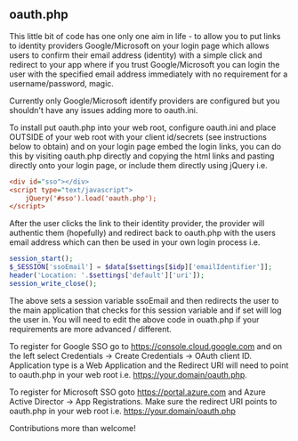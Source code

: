 
## oauth.php

 This little bit of code has one only one aim in life - to allow you to put links to identity providers Google/Microsoft on your login page which allows users to confirm their email address (identity) with a simple click and redirect to your app where if you trust Google/Microsoft you can login the user with the specified email address immediately with no requirement for a username/password, magic.

Currently only Google/Microsoft identify providers are configured but you shouldn't have any issues adding more to oauth.ini.

To install put oauth.php into your web root, configure oauth.ini and place OUTSIDE of your web root with your client id/secrets (see instructions below to obtain) and on your login page embed the login links, you can do this by visiting oauth.php directly and copying the html links and pasting directly onto your login page, or include them directly using jQuery i.e.

```ini
<div id="sso"></div>  
<script type="text/javascript">
    jQuery('#sso').load('oauth.php');
</script>
```

After the user clicks the link to their identity provider, the provider will authentic them (hopefully) and redirect back to oauth.php with the users email address which can then be used in your own login process i.e.

```php
session_start();
$_SESSION['ssoEmail'] = $data[$settings[$idp]['emailIdentifier']];
header('Location: '.$settings['default']['uri']);
session_write_close();
```

The above sets a session variable ssoEmail and then redirects the user to the main application that checks for this session variable and if set will log the user in.  You will need to edit the above code in ouath.php if your requirements are more advanced / different.

To register for Google SSO go to https://console.cloud.google.com and on the left select Credentials -> Create Credentials -> OAuth client ID.  Application type is a Web Application and the Redirect URI will need to point to oauth.php in your web root i.e. https://your.domain/oauth.php.

To register for Microsoft SSO goto https://portal.azure.com and Azure Active Director -> App Registrations.  Make sure the redirect URI points to oauth.php in your web root i.e. https://your.domain/oauth.php

Contributions more than welcome!
